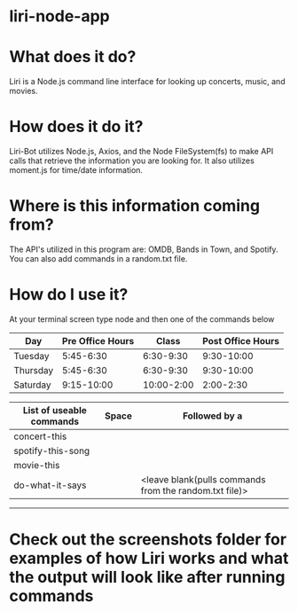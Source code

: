 # liri-node-app

# What does it do?
Liri is a Node.js command line interface for looking up concerts, music, and movies.

# How does it do it?
Liri-Bot utilizes Node.js, Axios, and the Node FileSystem(fs) to make API calls that retrieve the information you are looking for. It also utilizes moment.js for time/date information.

# Where is this information coming from?
The API's utilized in this program are: OMDB, Bands in Town, and Spotify. You can also add commands in a random.txt file.  

# How do I use it?
At your terminal screen type node and then one of the commands below 

|   Day |   Pre Office Hours | Class | Post Office Hours    |
|   ----------------------------    | ----------------------------  | ----------------------------  |   ---------------------------- |
|   Tuesday |   5:45-6:30 | 6:30-9:30 | 9:30-10:00  |
|   Thursday    |   5:45-6:30 | 6:30-9:30 | 9:30-10:00  |
|   Saturday    |   9:15-10:00 | 10:00-2:00 | 2:00-2:30 |

| List of useable commands | Space | Followed by a |
| ------------------------ | ----- | ------------- |
| concert-this | <space> | <band>  |
| spotify-this-song | <space> | <song title> |
| movie-this | <space> | <movie name> |
| do-what-it-says | <space> | <leave blank(pulls commands from the random.txt file)> |
 ------------------------------------------------------------------------------------------

# Check out the screenshots folder for examples of how Liri works and what the output will look like after running commands
